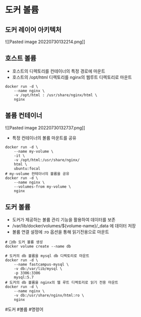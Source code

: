# 도커 볼륨
## 도커 레이어 아키텍처
![[Pasted image 20220730132214.png]]

## 호스트 볼륨
- 호스트의 디렉토리를 컨테이너의 특정 경로에 마운트
- 호스트의 /opt/html 디렉토리를 nginx의 웹루트 디렉토리로 마운트
```shell
docker run -d \
	--name nginx \
	-v /opt/html : /usr/share/nginx/html \
	nginx
```

## 볼륨 컨테이너
![[Pasted image 20220730132737.png]]
- 특정 컨테이너의 볼륨 마운트를 공유
```shell
docker run -d \
	--name my-volume \
	-it \
	-v /opt/html:/usr/share/nginx/
	html \
	ubuntu:focal
# my-volume 컨테이너의 볼륨을 공유
docker run -d \
	--name nginx \
	--volumes-from my-volume \
	nginx
```
## 도커 볼륨
- 도커가 제공하는 볼륨 관리 기능을 활용하여 데이터를 보존
- /var/lib/docker/volumes/${volume-name}/_data 에 데이터 저장
- 볼륨 연결 설정에 :ro 옵션을 통해 읽기전용으로 마운트
```shell
# db 도커 볼륨 생성
docker volume create --name db

# 도커의 db 볼륨을 mysql db 디렉토리로 마운트
docker run -d \
	--name fastcampus-mysql \
	-v db:/var/lib/mysql \
	-p 3306:3306
	mysql:5.7
# 도커의 db 볼륨을 nginx의 웹 루트 디렉토리로 읽기 전용 마운트
docker run -d \
	--name nginx \
	-v db:/usr/share/nginx/html:ro \
	nginx
```

#도커 
#볼륨
#명령어
